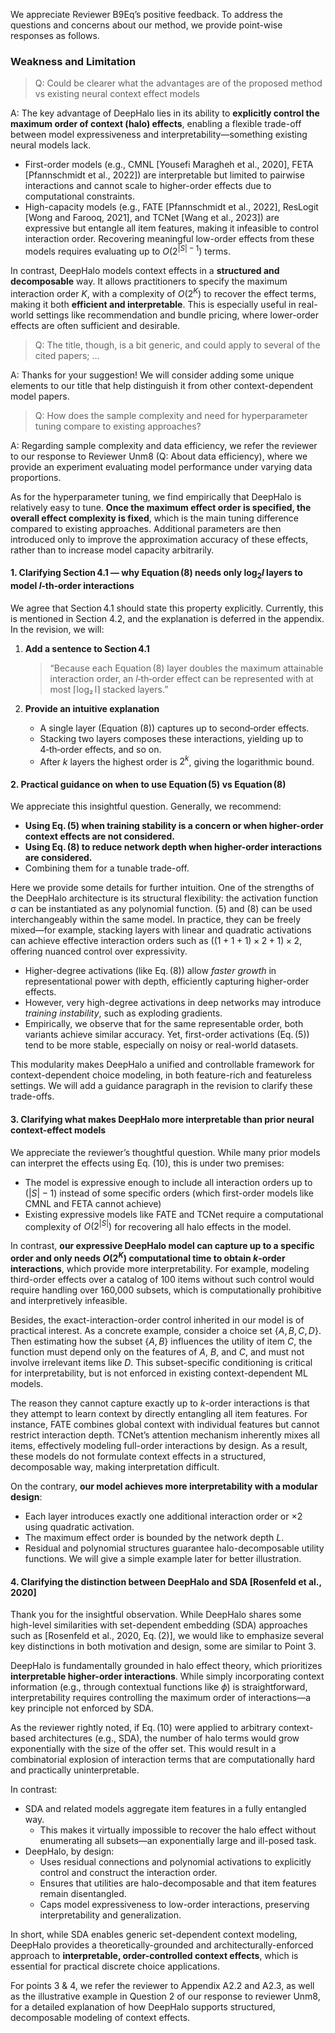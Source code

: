 We appreciate Reviewer B9Eq’s positive feedback. To address the questions and concerns about our method, we provide point-wise responses as follows.

### Weakness and Limitation

> Q: Could be clearer what the advantages are of the proposed method vs existing neural context effect models

A: The key advantage of DeepHalo lies in its ability to **explicitly control the maximum order of context (halo) effects**, enabling a flexible trade-off between model expressiveness and interpretability—something existing neural models lack.

- First-order models (e.g., CMNL [Yousefi Maragheh et al., 2020], FETA [Pfannschmidt et al., 2022]) are interpretable but limited to pairwise interactions and cannot scale to higher-order effects due to computational constraints.
- High-capacity models (e.g., FATE [Pfannschmidt et al., 2022], ResLogit [Wong and Farooq, 2021], and TCNet [Wang et al., 2023]) are expressive but entangle all item features, making it infeasible to control interaction order. Recovering meaningful low-order effects from these models requires evaluating up to $O(2^{|S|-1})$ terms.

In contrast, DeepHalo models context effects in a **structured and decomposable** way. It allows practitioners to specify the maximum interaction order $K$, with a complexity of $O(2^K)$ to recover the effect terms, making it both **efficient and interpretable**. This is especially useful in real-world settings like recommendation and bundle pricing, where lower-order effects are often sufficient and desirable.

> Q: The title, though, is a bit generic, and could apply to several of the cited papers; ...

A: Thanks for your suggestion! We will consider adding some unique elements to our title that help distinguish it from other context-dependent model papers.

> Q: How does the sample complexity and need for hyperparameter tuning compare to existing approaches?

A: Regarding sample complexity and data efficiency, we refer the reviewer to our response to Reviewer Unm8 (Q: About data efficiency), where we provide an experiment evaluating model performance under varying data proportions.

As for the hyperparameter tuning, we find empirically that DeepHalo is relatively easy to tune. **Once the maximum effect order is specified, the overall effect complexity is fixed**, which is the main tuning difference compared to existing approaches. Additional parameters are then introduced only to improve the approximation accuracy of these effects, rather than to increase model capacity arbitrarily. 

#### 1. Clarifying Section 4.1 — why Equation (8) needs only $\log_2l$ layers to model $l$‑th‑order interactions

We agree that Section 4.1 should state this property explicitly. Currently, this is mentioned in Section 4.2, and the explanation is deferred in the appendix. 
In the revision, we will:

1) **Add a sentence to Section 4.1**  
   > “Because each Equation (8) layer doubles the maximum attainable interaction order, an *l*‑th‑order effect can be represented with at most ⌈log₂ l⌉ stacked layers.”

2) **Provide an intuitive explanation**  
   - A single layer (Equation (8)) captures up to second‑order effects.  
   - Stacking two layers composes these interactions, yielding up to 4‑th‑order effects, and so on.  
   - After *k* layers the highest order is $2^{k}$, giving the logarithmic bound.


#### 2. Practical guidance on when to use Equation (5) vs Equation (8)

We appreciate this insightful question. Generally, we recommend:

- **Using Eq. (5) when training stability is a concern or when higher-order context effects are not considered.**
- **Using Eq. (8) to reduce network depth when higher-order interactions are considered.**
- Combining them for a tunable trade-off.

Here we provide some details for further intuition. One of the strengths of the DeepHalo architecture is its structural flexibility: the activation function σ can be instantiated as any polynomial function. (5) and (8) can be used interchangeably within the same model. In practice, they can be freely mixed—for example, stacking layers with linear and quadratic activations can achieve effective interaction orders such as $((1+1+1)\times2+1)\times2$, offering nuanced control over expressivity.

- Higher-degree activations (like Eq. (8)) allow *faster growth* in representational power with depth, efficiently capturing higher-order effects.
- However, very high-degree activations in deep networks may introduce *training instability*, such as exploding gradients.
- Empirically, we observe that for the same representable order, both variants achieve similar accuracy. Yet, first-order activations (Eq. (5)) tend to be more stable, especially on noisy or real-world datasets.

This modularity makes DeepHalo a unified and controllable framework for context-dependent choice modeling, in both feature-rich and featureless settings. We will add a guidance paragraph in the revision to clarify these trade-offs.

#### 3. Clarifying what makes DeepHalo more interpretable than prior neural context-effect models
We appreciate the reviewer’s thoughtful question. While many prior models can interpret the effects using Eq. (10), this is under two premises:
- The model is expressive enough to include all interaction orders up to $(|S|-1)$ instead of some specific orders (which first-order models like CMNL and FETA cannot achieve)
- Existing expressive models like FATE and TCNet require a computational complexity of $O(2^{|S|})$ for recovering all halo effects in the model.

In contrast, **our expressive DeepHalo model can capture up to a specific order and only needs $O(2^K)$ computational time to obtain $k$-order interactions**, which provide more interpretability. For example, modeling third-order effects over a catalog of 100 items without such control would require handling over 160,000 subsets, which is computationally prohibitive and interpretively infeasible.

Besides, the exact-interaction-order control inherited in our model is of practical interest. As a concrete example, consider a choice set $\{A, B, C, D\}$. Then estimating how the subset $\{A, B\}$ influences the utility of item $C$, the function must depend only on the features of $A$, $B$, and $C$, and must not involve irrelevant items like $D$. This subset-specific conditioning is critical for interpretability, but is not enforced in existing context-dependent ML models. 

The reason they cannot capture exactly up to $k$-order interactions is that they attempt to learn context by directly entangling all item features. For instance, FATE combines global context with individual features but cannot restrict interaction depth. TCNet’s attention mechanism inherently mixes all items, effectively modeling full-order interactions by design. As a result, these models do not formulate context effects in a structured, decomposable way, making interpretation difficult.

On the contrary, **our model achieves more interpretability with a modular design**:
- Each layer introduces exactly one additional interaction order or $\times 2$ using quadratic activation.
- The maximum effect order is bounded by the network depth $L$.
- Residual and polynomial structures guarantee halo-decomposable utility functions. We will give a simple example later for better illustration.


#### 4. Clarifying the distinction between DeepHalo and SDA [Rosenfeld et al., 2020]

Thank you for the insightful observation. While DeepHalo shares some high-level similarities with set-dependent embedding (SDA) approaches such as [Rosenfeld et al., 2020, Eq. (2)], we would like to emphasize several key distinctions in both motivation and design, some are similar to Point 3.

DeepHalo is fundamentally grounded in halo effect theory, which prioritizes **interpretable higher-order interactions**. While simply incorporating context information (e.g., through contextual functions like $\phi$) is straightforward, interpretability requires controlling the maximum order of interactions—a key principle not enforced by SDA.

As the reviewer rightly noted, if Eq. (10) were applied to arbitrary context-based architectures (e.g., SDA), the number of halo terms would grow exponentially with the size of the offer set. This would result in a combinatorial explosion of interaction terms that are computationally hard and practically uninterpretable.

In contrast:

- SDA and related models aggregate item features in a fully entangled way.
  - This makes it virtually impossible to recover the halo effect without enumerating all subsets—an exponentially large and ill-posed task.
- DeepHalo, by design:
  - Uses residual connections and polynomial activations to explicitly control and construct the interaction order.
  - Ensures that utilities are halo-decomposable and that item features remain disentangled.
  - Caps model expressiveness to low-order interactions, preserving interpretability and generalization.

In short, while SDA enables generic set-dependent context modeling, DeepHalo provides a theoretically-grounded and architecturally-enforced approach to **interpretable, order-controlled context effects**, which is essential for practical discrete choice applications. 

For points 3 & 4, we refer the reviewer to Appendix A2.2 and A2.3, as well as the illustrative example in Question 2 of our response to reviewer Unm8, for a detailed explanation of how DeepHalo supports structured, decomposable modeling of context effects.




